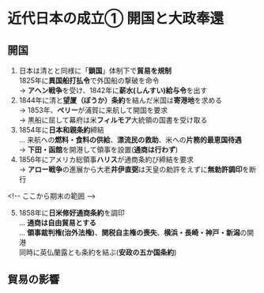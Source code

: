 # 近代日本の成立➀ 開国と大政奉還

## 開国
1. 日本は清とと同様に「**鎖国**」体制下で**貿易を規制**  
    1825年に**異国船打払令**で外国船の撃破を命令  
    → **アヘン戦争**を受け、1842年に**薪水(しんすい)給与令**を出す  
2. 1844年に清と**望厦（ぼうか）条約**を結んだ米国は**寄港地**を求める  
    → 1853年、**ペリー**が浦賀に来航して開国を要求  
    → 黒船に屈して幕府は米**フィルモア**大統領の国書を受け取る  
3. 1854年に**日本和親条約**締結  
    ... 来航への**燃料・食料の供給**、**漂流民の救助**、米への**片務的最恵国待遇**  
    → **下田・函館**を開港して領事を設置(**通商は行わず**)  
4. 1856年にアメリカ総領事**ハリス**が通商条約び締結を要求  
    → **アロー戦争**の進展から大老**井伊直弼**は天皇の勅許をえずに**無勅許調印**を断行  

\<!-- ここから期末の範囲 -->  

5. 1858年に**日米修好通商条約**を調印  
    ... **通商は自由貿易とする**  
    ... **領事裁判権(治外法権)**、**関税自主権の喪失**、**横浜・長崎・神戸・新潟**の開港  
    同時に英仏蘭露とも条約を結ぶ(**安政の五か国条約**)  

## 貿易の影響
